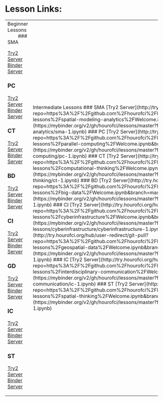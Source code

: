 # Lesson Links:  

<table>
<tbody>
<tr>
<td>Beginner Lessons          
### SMA  
  

[Try2 Server](http://try.hourofci.org/hub/user-redirect/git-pull?repo=https%3A%2F%2Fgithub.com%2Fhourofci%2Flessons&urlpath=tree%2Flessons%2Fbeginner-lessons%2Fspatial-modeling-analytics%2FWelcome.ipynb&branch=master)  
[Binder Server](https://mybinder.org/v2/gh/hourofci/lessons/master?filepath=beginner-lessons/spatial-modeling-analytics/sma-1.ipynb)  
### PC  
[Try2 Server](http://try.hourofci.org/hub/user-redirect/git-pull?repo=https%3A%2F%2Fgithub.com%2Fhourofci%2Flessons&urlpath=tree%2Flessons%2Fbeginner-lessons%2Fparallel-computing%2FWelcome.ipynb&branch=master)  
[Binder Server](https://mybinder.org/v2/gh/hourofci/lessons/master?filepath=beginner-lessons/parallel-computing/pc-1.ipynb)  
### CT  
[Try2 Server](http://try.hourofci.org/hub/user-redirect/git-pull?repo=https%3A%2F%2Fgithub.com%2Fhourofci%2Flessons&urlpath=tree%2Flessons%2Fbeginner-lessons%2Fcomputational-thinking%2FWelcome.ipynb&branch=master)  
[Binder Server](https://mybinder.org/v2/gh/hourofci/lessons/master?filepath=beginner-lessons/computational-thinking/ct-1.ipynb)  
### BD  
[Try2 Server](http://try.hourofci.org/hub/user-redirect/git-pull?repo=https%3A%2F%2Fgithub.com%2Fhourofci%2Flessons&urlpath=tree%2Flessons%2Fbeginner-lessons%2Fbig-data%2FWelcome.ipynb&branch=master)  
[Binder Server](https://mybinder.org/v2/gh/hourofci/lessons/master?filepath=beginner-lessons/big-data/bigdata-1.ipynb)  
### CI  
[Try2 Server](http://try.hourofci.org/hub/user-redirect/git-pull?repo=https%3A%2F%2Fgithub.com%2Fhourofci%2Flessons&urlpath=tree%2Flessons%2Fbeginner-lessons%2Fcyberinfrastructure%2FWelcome.ipynb&branch=master)  
[Binder Server](https://mybinder.org/v2/gh/hourofci/lessons/master?filepath=beginner-lessons/cyberinfrastructure/cyberinfrastructure-1.ipynb)  
### GD  
[Try2 Server](http://try.hourofci.org/hub/user-redirect/git-pull?repo=https%3A%2F%2Fgithub.com%2Fhourofci%2Flessons&urlpath=tree%2Flessons%2Fbeginner-lessons%2Fgeospatial-data%2FWelcome.ipynb&branch=master)  
[Binder Server](https://mybinder.org/v2/gh/hourofci/lessons/master?filepath=beginner-lessons/geospatial-data/gd-1.ipynb)  
### IC  
[Try2 Server](http://try.hourofci.org/hub/user-redirect/git-pull?repo=https%3A%2F%2Fgithub.com%2Fhourofci%2Flessons&urlpath=tree%2Flessons%2Fbeginner-lessons%2Finterdisciplinary-communication%2FWelcome.ipynb&branch=master)  
[Binder Server](https://mybinder.org/v2/gh/hourofci/lessons/master?filepath=beginner-lessons/interdisciplinary-communication/ic-1.ipynb)  
### ST  
[Try2 Server](http://try.hourofci.org/hub/user-redirect/git-pull?repo=https%3A%2F%2Fgithub.com%2Fhourofci%2Flessons&urlpath=tree%2Flessons%2Fbeginner-lessons%2Fspatial-thinking%2FWelcome.ipynb&branch=master)  
[Binder Server](https://mybinder.org/v2/gh/hourofci/lessons/master?filepath=beginner-lessons/spatial-thinking/st-1.ipynb)</td>
<td>Intermediate Lessons  
### SMA  
[Try2 Server](http://try.hourofci.org/hub/user-redirect/git-pull?repo=https%3A%2F%2Fgithub.com%2Fhourofci%2Flessons&urlpath=tree%2Flessons%2Fintermediate-lessons%2Fspatial-modeling-analytics%2FWelcome.ipynb&branch=master)  
[Binder Server](https://mybinder.org/v2/gh/hourofci/lessons/master?filepath=intermediate-lessons/spatial-modeling-analytics/sma-1.ipynb)  
### PC  
[Try2 Server](http://try.hourofci.org/hub/user-redirect/git-pull?repo=https%3A%2F%2Fgithub.com%2Fhourofci%2Flessons&urlpath=tree%2Flessons%2Fintermediate-lessons%2Fparallel-computing%2FWelcome.ipynb&branch=master)  
[Binder Server](https://mybinder.org/v2/gh/hourofci/lessons/master?filepath=intermediate-lessons/parallel-computing/pc-1.ipynb)  
### CT  
[Try2 Server](http://try.hourofci.org/hub/user-redirect/git-pull?repo=https%3A%2F%2Fgithub.com%2Fhourofci%2Flessons&urlpath=tree%2Flessons%2Fintermediate-lessons%2Fcomputational-thinking%2FWelcome.ipynb&branch=master)  
[Binder Server](https://mybinder.org/v2/gh/hourofci/lessons/master?filepath=intermediate-lessons/computational-thinking/ct-1.ipynb)  
### BD  
[Try2 Server](http://try.hourofci.org/hub/user-redirect/git-pull?repo=https%3A%2F%2Fgithub.com%2Fhourofci%2Flessons&urlpath=tree%2Flessons%2Fintermediate-lessons%2Fbig-data%2FWelcome.ipynb&branch=master)  
[Binder Server](https://mybinder.org/v2/gh/hourofci/lessons/master?filepath=intermediate-lessons/big-data/bigdata-1.ipynb)  
### CI  
[Try2 Server](http://try.hourofci.org/hub/user-redirect/git-pull?repo=https%3A%2F%2Fgithub.com%2Fhourofci%2Flessons&urlpath=tree%2Flessons%2Fintermediate-lessons%2Fcyberinfrastructure%2FWelcome.ipynb&branch=master)  
[Binder Server](https://mybinder.org/v2/gh/hourofci/lessons/master?filepath=intermediate-lessons/cyberinfrastructure/cyberinfrastructure-1.ipynb)  
### GD  
[Try2 Server](http://try.hourofci.org/hub/user-redirect/git-pull?repo=https%3A%2F%2Fgithub.com%2Fhourofci%2Flessons&urlpath=tree%2Flessons%2Fintermediate-lessons%2Fgeospatial-data%2FWelcome.ipynb&branch=master)  
[Binder Server](https://mybinder.org/v2/gh/hourofci/lessons/master?filepath=intermediate-lessons/geospatial-data/gd-1.ipynb)  
### IC  
[Try2 Server](http://try.hourofci.org/hub/user-redirect/git-pull?repo=https%3A%2F%2Fgithub.com%2Fhourofci%2Flessons&urlpath=tree%2Flessons%2Fintermediate-lessons%2Finterdisciplinary-communication%2FWelcome.ipynb&branch=master)  
[Binder Server](https://mybinder.org/v2/gh/hourofci/lessons/master?filepath=intermediate-lessons/interdisciplinary-communication/ic-1.ipynb)  
### ST  
[Try2 Server](http://try.hourofci.org/hub/user-redirect/git-pull?repo=https%3A%2F%2Fgithub.com%2Fhourofci%2Flessons&urlpath=tree%2Flessons%2Fintermediate-lessons%2Fspatial-thinking%2FWelcome.ipynb&branch=master)  
[Binder Server](https://mybinder.org/v2/gh/hourofci/lessons/master?filepath=intermediate-lessons/spatial-thinking/st-1.ipynb)</td>
</tr>
</tbody>
</table>

